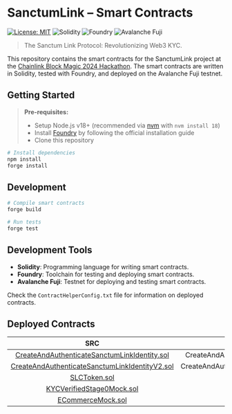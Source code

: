 
# SanctumLink – Smart Contracts

[![License: MIT](https://img.shields.io/badge/License-MIT-yellow.svg)](https://opensource.org/licenses/MIT)
![Solidity](https://img.shields.io/badge/Solidity-blue)
![Foundry](https://img.shields.io/badge/Foundry-gray)
![Avalanche Fuji](https://img.shields.io/badge/Avalanche_Fuji-red)

> The Sanctum Link Protocol: Revolutionizing Web3 KYC.

This repository contains the smart contracts for the SanctumLink project at the [Chainlink Block Magic 2024 Hackathon](https://chain.link/hackathon). The smart contracts are written in Solidity, tested with Foundry, and deployed on the Avalanche Fuji testnet.

## Getting Started

> **Pre-requisites:**
>
> - Setup Node.js v18+ (recommended via [nvm](https://github.com/nvm-sh/nvm) with `nvm install 18`)
> - Install [Foundry](https://github.com/gakonst/foundry) by following the official installation guide
> - Clone this repository

```bash
# Install dependencies
npm install
forge install
```

## Development

```bash
# Compile smart contracts
forge build

# Run tests
forge test
```

## Development Tools

- **Solidity**: Programming language for writing smart contracts.
- **Foundry**: Toolchain for testing and deploying smart contracts.
- **Avalanche Fuji**: Testnet for deploying and testing smart contracts.

Check the `ContractHelperConfig.txt` file for information on deployed contracts.

## Deployed Contracts

| SRC | Contract Name | Contract Address | Weblink |
| :---: | :-------------: | :----------------: | :-------: |
| [CreateAndAuthenticateSanctumLinkIdentity.sol](./src/CreateAndAuthenticateSanctumLinkIdentity.sol) | CreateAndAuthenticateSanctumLinkIdentity | 0x1d1E6b5c081b7a78dF50D5F5D615A8ad967A6456 | [Snowtrace](https://testnet.snowtrace.io/address/0x1d1E6b5c081b7a78dF50D5F5D615A8ad967A6456) |
| [CreateAndAuthenticateSanctumLinkIdentityV2.sol](./src/CreateAndAuthenticateSanctumLinkIdentityV2.sol) | CreateAndAuthenticateSanctumLinkIdentityV2 | 0x9E184868d411EB449b44a2629f07842c24DEE778 | [Snowtrace](https://testnet.snowtrace.io/address/0x9E184868d411EB449b44a2629f07842c24DEE778) |
| [SLCToken.sol](./src/SLCToken.sol) | SLCToken | 0x3bBcf45f1149a1aA7EB2d68A97e7e8A7f6B43E04 | [Snowtrace](https://testnet.snowtrace.io/address/0x3bBcf45f1149a1aA7EB2d68A97e7e8A7f6B43E04) |
| [KYCVerifiedStage0Mock.sol](./mocks/KYCVerifiedStage0Mock.sol) | KYCVerifiedStage0 | 0xEAe7F8fC942A44F88A358923a929F3658f8B98f64 | [Snowtrace](https://testnet.snowtrace.io/address/0xEAe7F8fC942A44F88A358923a929F3658f8B98f6) |
| [ECommerceMock.sol](./mocks/ECommerceMock.sol) | ECommerceMock | 0x68B902EF558A3C2A63941de44cb6066CD3F54470 | [Snowtrace](https://testnet.snowtrace.io/address/0x68B902EF558A3C2A63941de44cb6066CD3F54470) |
